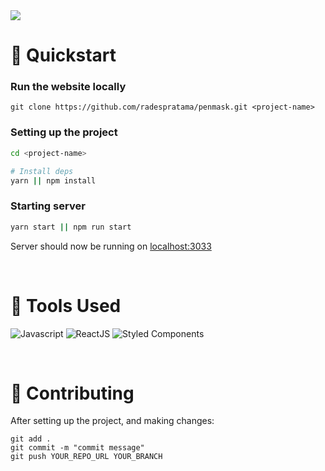 <img align="center" src="https://github.com/radespratama/penmask.git/blob/main/public/static/banner-repo-penmask.jpg" />

# 🚀 Quickstart

### Run the website locally

```
git clone https://github.com/radespratama/penmask.git <project-name>
```

### Setting up the project

```bash
cd <project-name>

# Install deps
yarn || npm install
```

### Starting server

```bash
yarn start || npm run start
```

Server should now be running on [localhost:3033](https://localhost:3033)

<br/>

# 🔧 Tools Used

![Javascript](https://img.shields.io/badge/Javascript-F7DF1E?style=for-the-badge&logo=Javascript&logoColor=black)
![ReactJS](https://img.shields.io/badge/ReactJs-1F2937?style=for-the-badge&logo=react&logoColor=white)
![Styled Components](https://img.shields.io/badge/Styled_Components-352DAC?style=for-the-badge&logo=StyledComponents&logoColor=white)

<br/>

# 🤞 Contributing

After setting up the project, and making changes:

```git
git add .
git commit -m "commit message"
git push YOUR_REPO_URL YOUR_BRANCH
```
